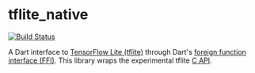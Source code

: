 # tflite_native

[![Build Status](https://travis-ci.org/dart-lang/tflite_native.svg?branch=master)](https://travis-ci.org/dart-lang/tflite_native)

A Dart interface to [TensorFlow Lite (tflite)](tensorflow.org/lite) through
Dart's [foreign function interface (FFI)](https://dart.dev/server/c-interop).
This library wraps the experimental tflite [C
API](https://github.com/tensorflow/tensorflow/blob/master/tensorflow/lite/experimental/c/c_api.h).
